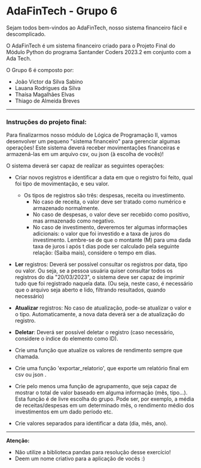 # AdaFinTech - Grupo 6

Sejam todos bem-vindos ao AdaFinTech, nosso sistema financeiro fácil e descomplicado.

O AdaFinTech é um sistema financeiro criado para o Projeto Final do Módulo Python do programa Santander Coders 2023.2 em conjunto com a Ada Tech.

O Grupo 6 é composto por:

- João Victor da Silva Sabino
- Lauana Rodrigues da Silva
- Thaísa Magalhães Elvas
- Thiago de Almeida Breves

---

### Instruções do projeto final:

Para finalizarmos nosso módulo de Lógica de Programação II, vamos desenvolver um pequeno "sistema financeiro" para gerenciar algumas operações! Este sistema deverá receber movimentações financeiras e armazená-las em um arquivo csv, ou json (à escolha de vocês)!

O sistema deverá ser capaz de realizar as seguintes operações:
- Criar novos registros e identificar a data em que o registro foi feito, qual foi tipo de movimentação, e seu valor.
    - Os tipos de registros são três: despesas, receita ou investimento.
        - No caso de receita, o valor deve ser tratado como numérico e armazenado normalmente.
        - No caso de despesas, o valor deve ser recebido como positivo, mas armazenado como negativo.
        - No caso de investimento, deveremos ter algumas informações adicionais: o valor que foi investido e a taxa de juros do investimento. Lembre-se de que o montante (M) para uma dada taxa de juros i após t dias pode ser calculado pela seguinte relação: (Saiba mais), considere o tempo em dias.


- **Ler** registros: Deverá ser possível consultar os registros por data, tipo ou valor. Ou seja, se a pessoa usuária quiser consultar todos os registros do dia "20/03/2023", o sistema deve ser capaz de imprimir tudo que foi registrado naquela data. (Ou seja, neste caso, é necessário que o arquivo seja aberto e lido, filtrando resultados, quando necessário)

- **Atualizar** registros: No caso de atualização, pode-se atualizar o valor e o tipo. Automaticamente, a nova data deverá ser a de atualização do registro.

- **Deletar**: Deverá ser possível deletar o registro (caso necessário, considere o índice do elemento como ID).

- Crie uma função que atualize os valores de rendimento sempre que chamada.

- Crie uma função 'exportar_relatorio', que exporte um relatório final em csv ou json .

- Crie pelo menos uma função de agrupamento, que seja capaz de mostrar o total de valor baseado em alguma informação (mês, tipo...). Esta função é de livre escolha do grupo. Pode ser, por exemplo, a média de receitas/despesas em um determinado mês, o rendimento médio dos investimentos em um dado período etc.

- Crie valores separados para identificar a data (dia, mês, ano).

---

**Atenção:**

- Não utilize a biblioteca pandas para resolução desse exercício!
- Deem um nome criativo para a aplicação de vocês :)

